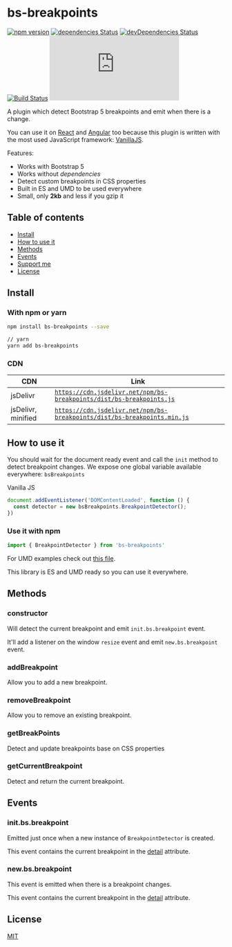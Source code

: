 # bs-breakpoints

[![npm version](https://img.shields.io/npm/v/bs-breakpoints.svg)](https://www.npmjs.com/package/bs-breakpoints)
[![dependencies Status](https://img.shields.io/david/Johann-S/bs-breakpoints.svg)](https://david-dm.org/Johann-S/bs-breakpoints)
[![devDependencies Status](https://img.shields.io/david/dev/Johann-S/bs-breakpoints.svg)](https://david-dm.org/Johann-S/bs-breakpoints?type=dev)
[![Build Status](https://github.com/Johann-S/bs-breakpoints/workflows/Tests/badge.svg)](https://github.com/Johann-S/bs-breakpoints/actions?workflow=Tests)
[![JS gzip size](https://img.badgesize.io/Johann-S/bs-breakpoints/master/dist/bs-breakpoints.min.js?compression=gzip&label=JS+gzip+size)](https://github.com/Johann-S/bs-breakpoints/tree/master/dist/bs-breakpoints.min.js)

A plugin which detect Bootstrap 5 breakpoints and emit when there is a change.

You can use it on [React](https://stackblitz.com/edit/bs-breakpoints-react) and [Angular](https://stackblitz.com/edit/bs-breakpoints-angular) too because this plugin is written with the most used JavaScript framework: [VanillaJS](http://vanilla-js.com/).

Features:

- Works with Bootstrap 5
- Works without *dependencies*
- Detect custom breakpoints in CSS properties
- Built in ES and UMD to be used everywhere
- Small, only **2kb** and less if you gzip it

## Table of contents

- [Install](#install)
- [How to use it](#how-to-use-it)
- [Methods](#methods)
- [Events](#events)
- [Support me](#support-me)
- [License](#license)

## Install

### With npm or yarn

```sh
npm install bs-breakpoints --save

// yarn
yarn add bs-breakpoints
```

### CDN

CDN | Link
------------ | -------------
jsDelivr | [`https://cdn.jsdelivr.net/npm/bs-breakpoints/dist/bs-breakpoints.js`](https://cdn.jsdelivr.net/npm/bs-breakpoints/dist/bs-breakpoints.js)
jsDelivr, minified | [`https://cdn.jsdelivr.net/npm/bs-breakpoints/dist/bs-breakpoints.min.js`](https://cdn.jsdelivr.net/npm/bs-breakpoints/dist/bs-breakpoints.min.js)

## How to use it

You should wait for the document ready event and call the `init` method to detect breakpoint changes.
We expose one global variable available everywhere: `bsBreakpoints`

Vanilla JS
```js
document.addEventListener('DOMContentLoaded', function () {
  const detector = new bsBreakpoints.BreakpointDetector();
})
```

### Use it with npm

```js
import { BreakpointDetector } from 'bs-breakpoints'
```

For UMD examples check out [this file](https://github.com/Johann-S/bs-breakpoints/blob/master/tests/index.html).

This library is ES and UMD ready so you can use it everywhere.

## Methods

### constructor

Will detect the current breakpoint and emit `init.bs.breakpoint` event.

It'll add a listener on the window `resize` event and emit `new.bs.breakpoint` event.

### addBreakpoint

Allow you to add a new breakpoint.

### removeBreakpoint

Allow you to remove an existing breakpoint.

### getBreakPoints

Detect and update breakpoints base on CSS properties

### getCurrentBreakpoint

Detect and return the current breakpoint.

## Events

### init.bs.breakpoint

Emitted just once when a new instance of `BreakpointDetector` is created.

This event contains the current breakpoint in the [detail](https://developer.mozilla.org/en-US/docs/Web/API/CustomEvent/detail) attribute.

### new.bs.breakpoint

This event is emitted when there is a breakpoint changes.

This event contains the current breakpoint in the [detail](https://developer.mozilla.org/en-US/docs/Web/API/CustomEvent/detail) attribute.

## License

[MIT](https://github.com/Johann-S/bs-breakpoints/blob/master/LICENSE)
